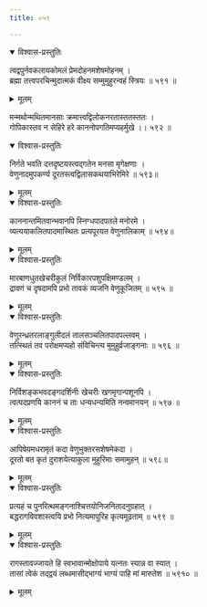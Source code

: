 ```yaml
---
title: ०५९

---
```

<div class="audioEmbed"  caption="सीतालक्ष्मी-वाचनम्" src="https://archive.org/download/nArAyaNIyam-shlokawise-audio/059/059_01.mp3"></div>
<details open><summary>विश्वास-प्रस्तुतिः</summary>

त्वद्वपुर्नवकलायकोमलं प्रेमदोहनमशेषमोहनम् ।  
ब्रह्मा तत्त्वपरचिन्मुदात्मकं वीक्ष्य सम्मुमुहुरन्वहं स्त्रियः ॥ ५९१ ॥
</details>
<details><summary>मूलम्</summary>

त्वद्वपुर्नवकलायकोमलं प्रेमदोहनमशेषमोहनम् ।  
ब्रह्मा तत्त्वपरचिन्मुदात्मकं वीक्ष्य सम्मुमुहुरन्वहं स्त्रियः ॥ ५९१ ॥
</details>



<div class="audioEmbed"  caption="सीतालक्ष्मी-वाचनम्" src="https://archive.org/download/nArAyaNIyam-shlokawise-audio/059/059_02.mp3"></div>


मन्मथोन्मथितमानसाः क्रमात्त्वद्विलोकनरतास्ततस्ततः ।  
गोपिकास्तव न सेहिरे हरे काननोपगतिमप्यहर्मुखे ।। ५९२ ॥

<div class="audioEmbed"  caption="सीतालक्ष्मी-वाचनम्" src="https://archive.org/download/nArAyaNIyam-shlokawise-audio/059/059_03.mp3"></div>
<details open><summary>विश्वास-प्रस्तुतिः</summary>

निर्गते भवति दत्तदृष्टयस्त्वद्गतेन मनसा मृगेक्षणाः ।  
वेणुनादमुपकर्ण्य दूरतस्त्वद्विलासकथयाभिरेमिरे ॥ ५९३॥
</details>
<details><summary>मूलम्</summary>

निर्गते भवति दत्तदृष्टयस्त्वद्गतेन मनसा मृगेक्षणाः ।  
वेणुनादमुपकर्ण्य दूरतस्त्वद्विलासकथयाभिरेमिरे ॥ ५९३॥
</details>



<div class="audioEmbed"  caption="सीतालक्ष्मी-वाचनम्" src="https://archive.org/download/nArAyaNIyam-shlokawise-audio/059/059_04.mp3"></div>
<details open><summary>विश्वास-प्रस्तुतिः</summary>

काननान्तमितवान्भवानपि स्निग्धपादपतले मनोरमे ।  
व्यत्ययाकलितपादमास्थितः प्रत्यपूरयत वेणुनालिकाम् ॥ ५९४॥
</details>
<details><summary>मूलम्</summary>

काननान्तमितवान्भवानपि स्निग्धपादपतले मनोरमे ।  
व्यत्ययाकलितपादमास्थितः प्रत्यपूरयत वेणुनालिकाम् ॥ ५९४॥
</details>



<div class="audioEmbed"  caption="सीतालक्ष्मी-वाचनम्" src="https://archive.org/download/nArAyaNIyam-shlokawise-audio/059/059_05.mp3"></div>
<details open><summary>विश्वास-प्रस्तुतिः</summary>

मारबाणधुतखेचरीकुलं निर्विकारपशुपक्षिमण्डलम् ।  
द्रावणं च दृषदामपि प्रभो तावकं व्यजनि वेणुकूजितम् ॥ ५९५ ॥
</details>
<details><summary>मूलम्</summary>

मारबाणधुतखेचरीकुलं निर्विकारपशुपक्षिमण्डलम् ।  
द्रावणं च दृषदामपि प्रभो तावकं व्यजनि वेणुकूजितम् ॥ ५९५ ॥
</details>



<div class="audioEmbed"  caption="सीतालक्ष्मी-वाचनम्" src="https://archive.org/download/nArAyaNIyam-shlokawise-audio/059/059_06.mp3"></div>
<details open><summary>विश्वास-प्रस्तुतिः</summary>

वेणुरन्ध्रतरलाङ्गुलीदलं तालसञ्चलितपादपल्लवम् ।  
तत्स्थितं तव परोक्षमप्यहो संविचिन्त्य मुमुहुर्व्रजाङ्गनाः ॥ ५९६ ॥
</details>
<details><summary>मूलम्</summary>

वेणुरन्ध्रतरलाङ्गुलीदलं तालसञ्चलितपादपल्लवम् ।  
तत्स्थितं तव परोक्षमप्यहो संविचिन्त्य मुमुहुर्व्रजाङ्गनाः ॥ ५९६ ॥
</details>



<div class="audioEmbed"  caption="सीतालक्ष्मी-वाचनम्" src="https://archive.org/download/nArAyaNIyam-shlokawise-audio/059/059_07.mp3"></div>
<details open><summary>विश्वास-प्रस्तुतिः</summary>

निर्विशङ्कभवदङ्गदर्शिनीः खेचरीः खगमृगान्पशूनपि ।  
त्वत्पदप्रणयि काननं च ताः धन्यधन्यमिति नन्वमानयन् ॥ ५९७ ॥
</details>
<details><summary>मूलम्</summary>

निर्विशङ्कभवदङ्गदर्शिनीः खेचरीः खगमृगान्पशूनपि ।  
त्वत्पदप्रणयि काननं च ताः धन्यधन्यमिति नन्वमानयन् ॥ ५९७ ॥
</details>



<div class="audioEmbed"  caption="सीतालक्ष्मी-वाचनम्" src="https://archive.org/download/nArAyaNIyam-shlokawise-audio/059/059_08.mp3"></div>
<details open><summary>विश्वास-प्रस्तुतिः</summary>

आपिषेयमधरामृतं कदा वेणुभुक्तरसशेषमेकदा ।  
दूरतो बत कृतं दुराशयेत्याकुला मुहुरिमाः समामुहन् ॥ ५९८॥
</details>
<details><summary>मूलम्</summary>

आपिषेयमधरामृतं कदा वेणुभुक्तरसशेषमेकदा ।  
दूरतो बत कृतं दुराशयेत्याकुला मुहुरिमाः समामुहन् ॥ ५९८॥
</details>



<div class="audioEmbed"  caption="सीतालक्ष्मी-वाचनम्" src="https://archive.org/download/nArAyaNIyam-shlokawise-audio/059/059_09.mp3"></div>
<details open><summary>विश्वास-प्रस्तुतिः</summary>

प्रत्यहं च पुनरित्थमङ्गनाश्चित्तयोनिजनितादनुग्रहात् ।  
बद्धरागविवशास्त्वयि प्रभो नित्यमापुरिह कृत्यमूढताम् ॥ ५९९ ॥
</details>
<details><summary>मूलम्</summary>

प्रत्यहं च पुनरित्थमङ्गनाश्चित्तयोनिजनितादनुग्रहात् ।  
बद्धरागविवशास्त्वयि प्रभो नित्यमापुरिह कृत्यमूढताम् ॥ ५९९ ॥
</details>



<div class="audioEmbed"  caption="सीतालक्ष्मी-वाचनम्" src="https://archive.org/download/nArAyaNIyam-shlokawise-audio/059/059_10.mp3"></div>
<details open><summary>विश्वास-प्रस्तुतिः</summary>

रागस्तावज्जायते हि स्वभावान्मोक्षोपाये यत्नतः स्यान्न वा स्यात् ।  
तासां त्वेकं तद्द्वयं लब्धमासीद्भाग्यं भाग्यं पाहि मां मारुतेश ॥ ५९१० ॥
</details>
<details><summary>मूलम्</summary>

रागस्तावज्जायते हि स्वभावान्मोक्षोपाये यत्नतः स्यान्न वा स्यात् ।  
तासां त्वेकं तद्द्वयं लब्धमासीद्भाग्यं भाग्यं पाहि मां मारुतेश ॥ ५९१० ॥
</details>

